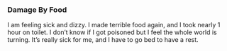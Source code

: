 ### Damage By Food
I am feeling sick and dizzy. I made terrible food again, and I took nearly 1 hour on toilet. I don’t know if I got poisoned but I feel the whole world is turning. It’s really sick for me, and I have to go bed to have a rest.
